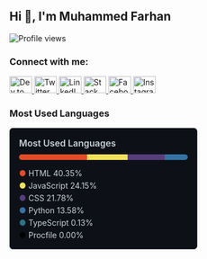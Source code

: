 
## Hi 👋, I'm Muhammed Farhan

<img src="https://komarev.com/ghpvc/?username=yourusername&style=flat-square&color=blue" alt="Profile views" align="left" />

<br clear="both">

### Connect with me:

<p align="left">
  <a href="https://dev.to/muhammed_farhan_55963bfea" target="_blank">
    <img src="https://raw.githubusercontent.com/rahuldkjain/github-profile-readme-generator/master/src/images/icons/Social/devto.svg" alt="Dev.to" height="30" width="40" />
  </a>
  <a href="https://twitter.com/yourusername" target="_blank">
    <img src="https://raw.githubusercontent.com/rahuldkjain/github-profile-readme-generator/master/src/images/icons/Social/twitter.svg" alt="Twitter" height="30" width="40" />
  </a>
  <a href="https://linkedin.com/in/muhammed-farhan-areekode" target="_blank">
    <img src="https://raw.githubusercontent.com/rahuldkjain/github-profile-readme-generator/master/src/images/icons/Social/linked-in-alt.svg" alt="LinkedIn" height="30" width="40" />
  </a>
  <a href="https://stackoverflow.com/users/21548028" target="_blank">
    <img src="https://raw.githubusercontent.com/rahuldkjain/github-profile-readme-generator/master/src/images/icons/Social/stack-overflow.svg" alt="Stack Overflow" height="30" width="40" />
  </a>
  <a href="https://facebook.com/muhammed.farhanv.9" target="_blank">
    <img src="https://raw.githubusercontent.com/rahuldkjain/github-profile-readme-generator/master/src/images/icons/Social/facebook.svg" alt="Facebook" height="30" width="40" />
  </a>
  <a href="https://instagram.com/abroad_boy_" target="_blank">
    <img src="https://raw.githubusercontent.com/rahuldkjain/github-profile-readme-generator/master/src/images/icons/Social/instagram.svg" alt="Instagram" height="30" width="40" />
  </a>
</p>

### Most Used Languages

<div style="border: 1px solid #30363d; border-radius: 6px; padding: 16px; background-color: #0d1117; margin-bottom: 16px; width: 300px;">
  <div style="margin-bottom: 10px; font-size: 16px; font-weight: 600; color: #c9d1d9;">Most Used Languages</div>
  
  <div style="height: 10px; margin-bottom: 15px; border-radius: 5px; overflow: hidden; display: flex;">
    <div style="background-color: #e34c26; width: 40.35%;"></div>
    <div style="background-color: #f1e05a; width: 24.15%;"></div>
    <div style="background-color: #563d7c; width: 21.78%;"></div>
    <div style="background-color: #3572A5; width: 13.58%;"></div>
    <div style="background-color: #2b7489; width: 0.13%;"></div>
    <div style="background-color: #000000; width: 0.01%;"></div>
  </div>
  
  <ul style="list-style-type: none; padding-left: 0; margin: 0; font-size: 14px; color: #c9d1d9;">
    <li style="margin-bottom: 5px;">
      <span style="color: #e34c26;">●</span> HTML 40.35%
    </li>
    <li style="margin-bottom: 5px;">
      <span style="color: #f1e05a;">●</span> JavaScript 24.15%
    </li>
    <li style="margin-bottom: 5px;">
      <span style="color: #563d7c;">●</span> CSS 21.78%
    </li>
    <li style="margin-bottom: 5px;">
      <span style="color: #3572A5;">●</span> Python 13.58%
    </li>
    <li style="margin-bottom: 5px;">
      <span style="color: #2b7489;">●</span> TypeScript 0.13%
    </li>
    <li>
      <span style="color: #000000;">●</span> Procfile 0.00%
    </li>
  </ul>
</div>

